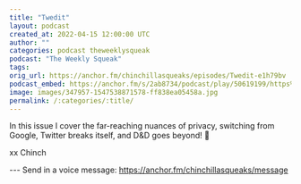 ```yaml
---
title: "Twedit"
layout: podcast
created_at: 2022-04-15 12:00:00 UTC
author: ""
categories: podcast theweeklysqueak
podcast: "The Weekly Squeak"
tags: 
orig_url: https://anchor.fm/chinchillasqueaks/episodes/Twedit-e1h79bv
podcast_embed: https://anchor.fm/s/2ab8734/podcast/play/50619199/https%3A%2F%2Fd3ctxlq1ktw2nl.cloudfront.net%2Fstaging%2F2022-3-15%2F663e9836-f93c-a56e-9732-12e74ed81333.mp3
image: images/347957-1547538871578-ff838ea05458a.jpg
permalink: /:categories/:title/
---
```

In this issue I cover the far-reaching nuances of privacy, switching from Google, Twitter breaks itself, and D&D goes beyond! 🎲

xx Chinch

--- Send in a voice message: https://anchor.fm/chinchillasqueaks/message